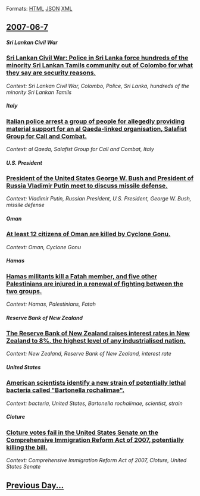 
Formats: [HTML](2007/06/7/index.html)  [JSON](2007/06/7/index.json)  [XML](2007/06/7/index.xml)  

## [2007-06-7](/news/2007/06/7/index.md)

##### Sri Lankan Civil War
### [ Sri Lankan Civil War: Police in Sri Lanka force hundreds of the minority Sri Lankan Tamils community out of Colombo for what they say are security reasons. ](/news/2007/06/7/sri-lankan-civil-war-police-in-sri-lanka-force-hundreds-of-the-minority-sri-lankan-tamils-community-out-of-colombo-for-what-they-say-are-s.md)
_Context: Sri Lankan Civil War, Colombo, Police, Sri Lanka, hundreds of the minority Sri Lankan Tamils_

##### Italy
### [ Italian police arrest a group of people for allegedly providing material support for an al Qaeda-linked organisation, Salafist Group for Call and Combat. ](/news/2007/06/7/italian-police-arrest-a-group-of-people-for-allegedly-providing-material-support-for-an-al-qaeda-linked-organisation-salafist-group-for-ca.md)
_Context: al Qaeda, Salafist Group for Call and Combat, Italy_

##### U.S. President
### [ President of the United States George W. Bush and President of Russia Vladimir Putin meet to discuss missile defense. ](/news/2007/06/7/president-of-the-united-states-george-w-bush-and-president-of-russia-vladimir-putin-meet-to-discuss-missile-defense.md)
_Context: Vladimir Putin, Russian President, U.S. President, George W. Bush, missile defense_

##### Oman
### [ At least 12 citizens of Oman are killed by Cyclone Gonu. ](/news/2007/06/7/at-least-12-citizens-of-oman-are-killed-by-cyclone-gonu.md)
_Context: Oman, Cyclone Gonu_

##### Hamas
### [ Hamas militants kill a Fatah member, and five other Palestinians are injured in a renewal of fighting between the two groups. ](/news/2007/06/7/hamas-militants-kill-a-fatah-member-and-five-other-palestinians-are-injured-in-a-renewal-of-fighting-between-the-two-groups.md)
_Context: Hamas, Palestinians, Fatah_

##### Reserve Bank of New Zealand
### [ The Reserve Bank of New Zealand raises interest rates in New Zealand to 8%, the highest level of any industrialised nation. ](/news/2007/06/7/the-reserve-bank-of-new-zealand-raises-interest-rates-in-new-zealand-to-8-the-highest-level-of-any-industrialised-nation.md)
_Context: New Zealand, Reserve Bank of New Zealand, interest rate_

##### United States
### [ American scientists identify a new strain of potentially lethal bacteria called "Bartonella rochalimae". ](/news/2007/06/7/american-scientists-identify-a-new-strain-of-potentially-lethal-bacteria-called-bartonella-rochalimae.md)
_Context: bacteria, United States, Bartonella rochalimae, scientist, strain_

##### Cloture
### [ Cloture votes fail in the United States Senate on the Comprehensive Immigration Reform Act of 2007, potentially killing the bill. ](/news/2007/06/7/cloture-votes-fail-in-the-united-states-senate-on-the-comprehensive-immigration-reform-act-of-2007-potentially-killing-the-bill.md)
_Context: Comprehensive Immigration Reform Act of 2007, Cloture, United States Senate_

## [Previous Day...](/news/2007/06/6/index.md)


